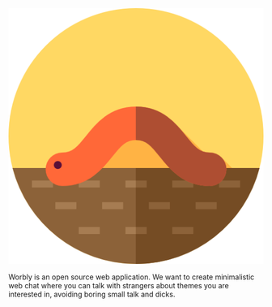 ![should be small worm](src/main/resources/static/images/worbly.png)

Worbly is an open source web application. We want to create minimalistic web chat where you can talk with strangers
about themes you are interested in, avoiding boring small talk and dicks.

